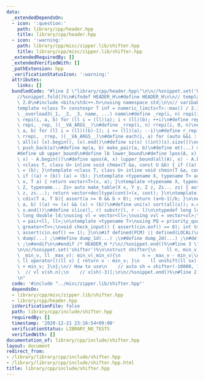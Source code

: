 ```yaml
---
data:
  _extendedDependsOn:
  - icon: ':question:'
    path: library/cpp/header.hpp
    title: library/cpp/header.hpp
  - icon: ':warning:'
    path: library/cpp/misc/zipper.lib/shifter.hpp
    title: library/cpp/misc/zipper.lib/shifter.hpp
  _extendedRequiredBy: []
  _extendedVerifiedWith: []
  _pathExtension: hpp
  _verificationStatusIcon: ':warning:'
  attributes:
    links: []
  bundledCode: "#line 2 \"library/cpp/header.hpp\"\n\n//%snippet.set('header')%\n\
    //%snippet.fold()%\n#ifndef HEADER_H\n#define HEADER_H\n\n// template version\
    \ 2.0\n#include <bits/stdc++.h>\nusing namespace std;\n\n// varibable settings\n\
    template <class T> constexpr T inf = numeric_limits<T>::max() / 2.1;\n\n#define\
    \ _overload3(_1, _2, _3, name, ...) name\n#define _rep(i, n) repi(i, 0, n)\n#define\
    \ repi(i, a, b) for (ll i = (ll)(a); i < (ll)(b); ++i)\n#define rep(...) _overload3(__VA_ARGS__,\
    \ repi, _rep, )(__VA_ARGS__)\n#define _rrep(i, n) rrepi(i, 0, n)\n#define rrepi(i,\
    \ a, b) for (ll i = (ll)((b)-1); i >= (ll)(a); --i)\n#define r_rep(...) _overload3(__VA_ARGS__,\
    \ rrepi, _rrep, )(__VA_ARGS__)\n#define each(i, a) for (auto &&i : a)\n#define\
    \ all(x) (x).begin(), (x).end()\n#define sz(x) ((int)(x).size())\n#define pb(a)\
    \ push_back(a)\n#define mp(a, b) make_pair(a, b)\n#define mt(...) make_tuple(__VA_ARGS__)\n\
    #define ub upper_bound\n#define lb lower_bound\n#define lpos(A, x) (lower_bound(all(A),\
    \ x) - A.begin())\n#define upos(A, x) (upper_bound(all(A), x) - A.begin())\ntemplate\
    \ <class T, class U> inline void chmax(T &a, const U &b) { if ((a) < (b)) (a)\
    \ = (b); }\ntemplate <class T, class U> inline void chmin(T &a, const U &b) {\
    \ if ((a) > (b)) (a) = (b); }\ntemplate <typename X, typename T> auto make_table(X\
    \ x, T a) { return vector<T>(x, a); }\ntemplate <typename X, typename Y, typename\
    \ Z, typename... Zs> auto make_table(X x, Y y, Z z, Zs... zs) { auto cont = make_table(y,\
    \ z, zs...); return vector<decltype(cont)>(x, cont); }\n\ntemplate <class T> T\
    \ cdiv(T a, T b){ assert(a >= 0 && b > 0); return (a+b-1)/b; }\n\n#define is_in(x,\
    \ a, b) ((a) <= (x) && (x) < (b))\n#define uni(x) sort(all(x)); x.erase(unique(all(x)),\
    \ x.end())\n#define slice(l, r) substr(l, r - l)\n\ntypedef long long ll;\ntypedef\
    \ long double ld;\nusing vl = vector<ll>;\nusing vvl = vector<vl>;\nusing pll\
    \ = pair<ll, ll>;\n\ntemplate <typename T>\nusing PQ = priority_queue<T, vector<T>,\
    \ greater<T>>;\nvoid check_input() { assert(cin.eof() == 0); int tmp; cin >> tmp;\
    \ assert(cin.eof() == 1); }\n\n#if defined(PCM) || defined(LOCAL)\n#else\n#define\
    \ dump(...) ;\n#define dump_1d(...) ;\n#define dump_2d(...) ;\n#define cerrendl\
    \ ;\n#endif\n\n#endif /* HEADER_H */\n//%snippet.end()%\n#line 3 \"library/cpp/misc/zipper.lib/shifter.hpp\"\
    \n\n//%snippet.set('shifter')%\n\nstruct shifter{\n    ll n, min_v;\n    shifter(ll\
    \ _min_v, ll _max_v): min_v(_min_v){\n        n = _max_v - min_v;\n    }\n   \
    \ ll operator()(ll x) { return x - min_v; }\n    ll unshift(ll sx) { return sx\
    \ + min_v; }\n};\n// How to use\n    // auto sh = shifter(-10000, 10000);\n  \
    \  // vl x(sh.n);\n    // x[sh(-3)];\n\n//%snippet.end()%\n#line 2 \"library/cpp/include/shifter.hpp\"\
    \n"
  code: '#include "../misc/zipper.lib/shifter.hpp"'
  dependsOn:
  - library/cpp/misc/zipper.lib/shifter.hpp
  - library/cpp/header.hpp
  isVerificationFile: false
  path: library/cpp/include/shifter.hpp
  requiredBy: []
  timestamp: '2020-12-21 23:16:54+09:00'
  verificationStatus: LIBRARY_NO_TESTS
  verifiedWith: []
documentation_of: library/cpp/include/shifter.hpp
layout: document
redirect_from:
- /library/library/cpp/include/shifter.hpp
- /library/library/cpp/include/shifter.hpp.html
title: library/cpp/include/shifter.hpp
---
```

